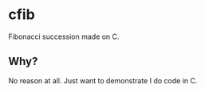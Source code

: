 # cfib
Fibonacci succession made on C.

## Why?
No reason at all. Just want to demonstrate I do code in C.
